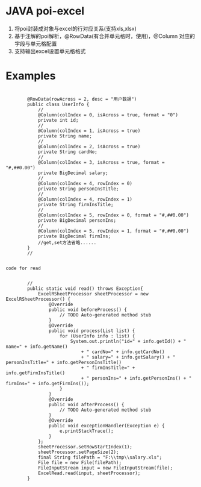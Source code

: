 # JAVA poi-excel
<ol>
	<li>
		将poi封装成对象与excel的行对应关系(支持xls,xlsx)
	</li>
	<li>
		基于注解的poi解析，@RowData(有合并单元格时，使用)，@Column 对应的字段与单元格配置
	</li>
	<li>
		支持输出excel设置单元格格式
	</li>
</ol>

# Examples

<pre>
	<code>
		@RowData(rowAcross = 2, desc = "用户数据")
		public class UserInfo {
			//
			@Column(colIndex = 0, isAcross = true, format = "0")
			private int id;
			//
			@Column(colIndex = 1, isAcross = true)
			private String name;
			//
			@Column(colIndex = 2, isAcross = true)
			private String cardNo;
			//
			@Column(colIndex = 3, isAcross = true, format = "#,##0.00")
			private BigDecimal salary;
			//
			@Column(colIndex = 4, rowIndex = 0)
			private String personInsTitle;
			//
			@Column(colIndex = 4, rowIndex = 1)
			private String firmInsTitle;
			//
			@Column(colIndex = 5, rowIndex = 0, format = "#,##0.00")
			private BigDecimal personIns;
			//
			@Column(colIndex = 5, rowIndex = 1, format = "#,##0.00")
			private BigDecimal firmIns;
			//get,set方法省略......
		}
		//
		<p>code for read</p>
		//
		public static void read() throws Exception{
			ExcelRSheetProcessor<UserInfo> sheetProcessor = new ExcelRSheetProcessor<UserInfo>() {
				@Override
				public void beforeProcess() {
					// TODO Auto-generated method stub
				}
				@Override
				public void process(List<UserInfo> list) {
					for (UserInfo info : list) {
						System.out.println("id=" + info.getId() + " name=" + info.getName() 
							+ " cardNo=" + info.getCardNo()
							+ " salary=" + info.getSalary() + " personInsTitle=" + info.getPersonInsTitle()
							+ " firmInsTitle=" + info.getFirmInsTitle()
							+ " personIns=" + info.getPersonIns() + " firmIns=" + info.getFirmIns());
					}
				}
				@Override
				public void afterProcess() {
					// TODO Auto-generated method stub
				}
				@Override
				public void exceptionHandler(Exception e) {
					e.printStackTrace();
				}
			};
			sheetProcessor.setRowStartIndex(1);
			sheetProcessor.setPageSize(2);
			final String filePath = "F:\\tmp\\salary.xls";
			File file = new File(filePath);
			FileInputStream input = new FileInputStream(file);
			ExcelRead.read(input, sheetProcessor);
		}
	</code>
</pre>
